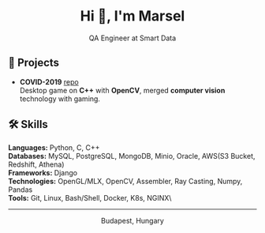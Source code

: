 <h1 align="center">
  Hi 👋, I'm Marsel
</h1>

<p align="center">
  QA Engineer at Smart Data
</p>

## 🚀 Projects

- **COVID-2019** [repo](https://github.com/vovvoy/COVID-2019)\
	Desktop game on **C++** with **OpenCV**, merged **computer vision** technology with gaming.

## 🛠️ Skills
**Languages:** Python, C, C++\
**Databases:** MySQL, PostgreSQL, MongoDB, Minio, Oracle, AWS(S3 Bucket, Redshift, Athena)\
**Frameworks:** Django\
**Technologies:** OpenGL/MLX, OpenCV, Assembler, Ray Casting, Numpy, Pandas\
**Tools:** Git, Linux, Bash/Shell, Docker, K8s, NGINX\

<hr>
<p align="center">
  Budapest, Hungary
</p>
